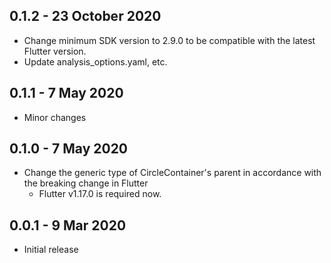 ## 0.1.2 - 23 October 2020

* Change minimum SDK version to 2.9.0 to be compatible with the latest Flutter version.
* Update analysis_options.yaml, etc.

## 0.1.1 - 7 May 2020

* Minor changes

## 0.1.0 - 7 May 2020

* Change the generic type of CircleContainer's parent in accordance with the breaking change in Flutter
    * Flutter v1.17.0 is required now.

## 0.0.1 - 9 Mar 2020

* Initial release
